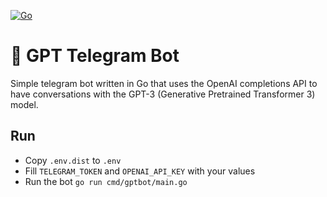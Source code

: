 [![Go](https://github.com/vorobeyme/chatgpt-telegram-bot/actions/workflows/ci.yml/badge.svg)](https://github.com/vorobeyme/chatgpt-telegram-bot/actions/workflows/ci.yml)

# :robot: GPT Telegram Bot
Simple telegram bot written in Go that uses the OpenAI completions API to have conversations with the GPT-3 (Generative Pretrained Transformer 3) model.

## Run
- Copy `.env.dist` to `.env`
- Fill `TELEGRAM_TOKEN` and `OPENAI_API_KEY` with your values
- Run the bot `go run cmd/gptbot/main.go`

